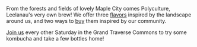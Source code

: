 From the forests and fields of lovely Maple City comes Polyculture, Leelanau's very own brew! We offer three [flavors](/flavors) inspired by the landscape around us, and two ways to [buy](/buy) them inspired by our community.

[Join us](/buy#pickup) every other Saturday in the Grand Traverse Commons to try some kombucha and take a few bottles home!
